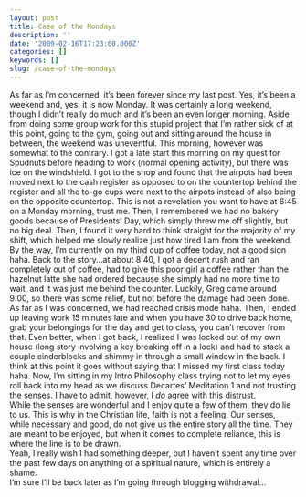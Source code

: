 ```yaml
---
layout: post
title: Case of the Mondays
description: ''
date: '2009-02-16T17:23:00.000Z'
categories: []
keywords: []
slug: /case-of-the-mondays
---
```


As far as I’m concerned, it’s been forever since my last post. Yes, it’s been a weekend and, yes, it is now Monday. It was certainly a long weekend, though I didn’t really do much and it’s been an even longer morning. Aside from doing some group work for this stupid project that I’m rather sick of at this point, going to the gym, going out and sitting around the house in between, the weekend was uneventful. This morning, however was somewhat to the contrary. I got a late start this morning on my quest for Spudnuts before heading to work (normal opening activity), but there was ice on the windshield. I got to the shop and found that the airpots had been moved next to the cash register as opposed to on the countertop behind the register and all the to-go cups were next to the airpots instead of also being on the opposite countertop. This is not a revelation you want to have at 6:45 on a Monday morning, trust me. Then, I remembered we had no bakery goods because of Presidents’ Day, which simply threw me off slightly, but no big deal. Then, I found it very hard to think straight for the majority of my shift, which helped me slowly realize just how tired I am from the weekend. By the way, I’m currently on my third cup of coffee today, not a good sign haha. Back to the story…at about 8:40, I got a decent rush and ran completely out of coffee, had to give this poor girl a coffee rather than the hazelnut latte she had ordered because she simply had no more time to wait, and it was just me behind the counter. Luckily, Greg came around 9:00, so there was some relief, but not before the damage had been done. As far as I was concerned, we had reached crisis mode haha. Then, I ended up leaving work 15 minutes late and when you have 30 to drive back home, grab your belongings for the day and get to class, you can’t recover from that. Even better, when I got back, I realized I was locked out of my own house (long story involving a key breaking off in a lock) and had to stack a couple cinderblocks and shimmy in through a small window in the back. I think at this point it goes without saying that I missed my first class today haha. Now, I’m sitting in my Intro Philosophy class trying not to let my eyes roll back into my head as we discuss Decartes’ Meditation 1 and not trusting the senses. I have to admit, however, I _do_ agree with this distrust.  
While the senses are wonderful and I enjoy quite a few of them, they do lie to us. This is why in the Christian life, faith is not a feeling. Our senses, while necessary and good, do not give us the entire story all the time. They are meant to be enjoyed, but when it comes to complete reliance, this is where the line is to be drawn.  
Yeah, I really wish I had something deeper, but I haven’t spent any time over the past few days on anything of a spiritual nature, which is entirely a shame.  
I’m sure I’ll be back later as I’m going through blogging withdrawal…